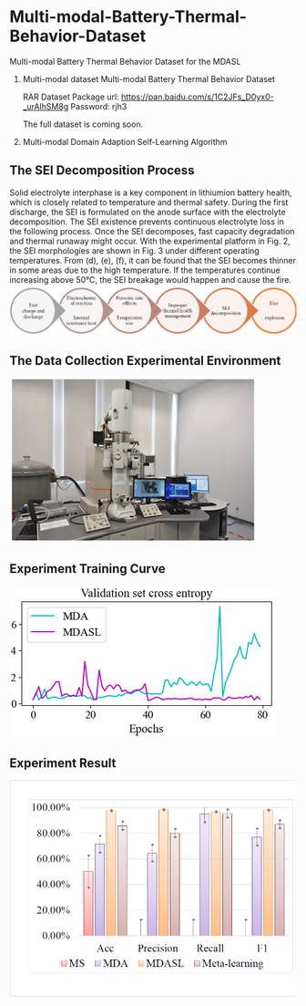 # Multi-modal-Battery-Thermal-Behavior-Dataset
Multi-modal Battery Thermal Behavior Dataset for the MDASL

1. Multi-modal dataset
Multi-modal Battery Thermal Behavior Dataset

   RAR Dataset Package url: https://pan.baidu.com/s/1C2JFs_D0yx0-_urAlhSM8g 
   Password: rjh3

   The full dataset is coming soon.

2. Multi-modal Domain Adaption Self-Learning Algorithm

## The SEI Decomposition Process
Solid electrolyte interphase is a key component in lithiumion battery health, which is closely related to temperature and thermal safety. During the first discharge, the SEI is formulated on the anode surface with the electrolyte decomposition.
The SEI existence prevents continuous electrolyte loss in the following process. Once the SEI decomposes, fast capacity degradation and thermal runaway might occur.
With the experimental platform in Fig. 2, the SEI morphologies are shown in Fig. 3 under different operating temperatures. From (d), (e), (f), it can be found that the SEI becomes thinner in some areas due to the high temperature. If the temperatures continue increasing above 50℃, the SEI breakage would happen and cause the fire.
![image](https://github.com/eeyd/Multi-modal-Battery-Thermal-Behavior-Dataset/blob/main/figure/Figure1.png)

## The Data Collection Experimental Environment
![image](https://github.com/eeyd/Multi-modal-Battery-Thermal-Behavior-Dataset/blob/main/figure/Figure3.png)

## Experiment Training Curve
![image](https://github.com/eeyd/Multi-modal-Battery-Thermal-Behavior-Dataset/blob/main/figure/Figure12.png)


## Experiment Result
![image](https://github.com/eeyd/Multi-modal-Battery-Thermal-Behavior-Dataset/blob/main/figure/Figure10.png)

